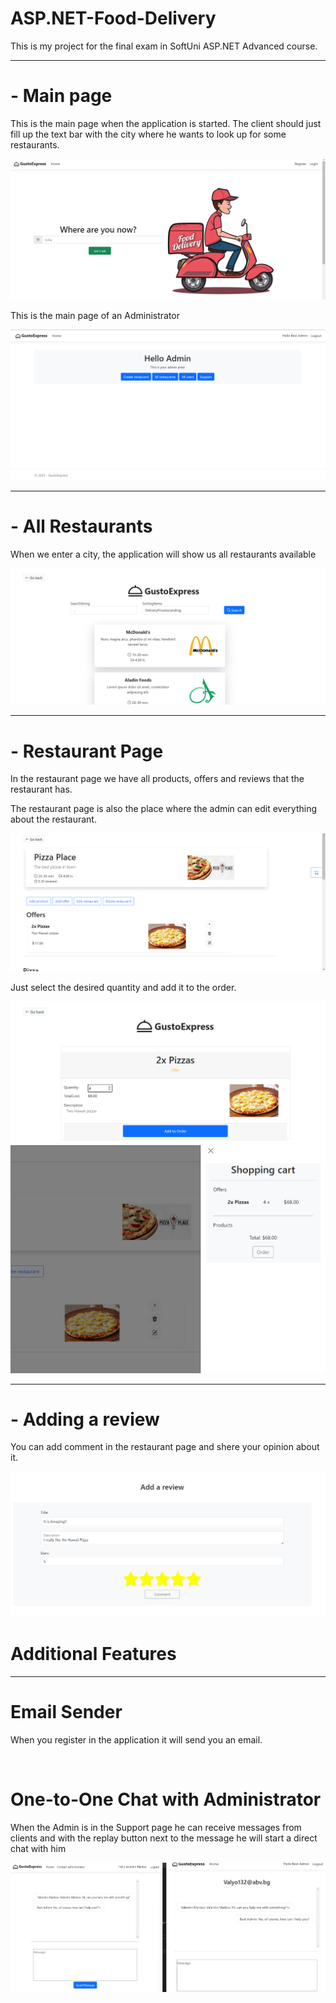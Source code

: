 # ASP.NET-Food-Delivery

<p>This is my project for the final exam in SoftUni ASP.NET Advanced course.</p>
<hr/>
<h1>- Main page</h1>
<p>This is the main page when the application is started. The client should just fill up the text bar with the city where he wants to look up for some restaurants.</p>
<img src="README Images/Screenshot 2023-10-27 165708.png" />
<p>This is the main page of an Administrator</p>
<img src="README Images/Screenshot 2023-10-27 165403.png" />
<br/>
<hr/>
<h1>- All Restaurants</h1>
<p>When we enter a city, the application will show us all restaurants available</p>
<img src="README Images/Screenshot 2023-10-27 172311.png" />
<br/>
<hr/>
<h1>- Restaurant Page</h1>
<p>In the restaurant page we have all products, offers and reviews that the restaurant has.</p>
<p>The restaurant page is also the place where the admin can edit everything about the restaurant.</p>
<img src="README Images/Screenshot 2023-10-27 165453.png" />
<p>Just select the desired quantity and add it to the order.</p>
<img src="README Images/Screenshot 2023-10-27 165511.png" />
<img src="README Images/Screenshot 2023-10-27 165558.png" />
<br/>
<hr/>
<h1>- Adding a review</h1>
<p>You can add comment in the restaurant page and shere your opinion about it.</p>
<img src="README Images/Screenshot 2023-10-27 165648.png" />
<br/>
<h1>Additional Features</h1>
<hr/>
<h1>Email Sender</h1>
<p>When you register in the application it will send you an email.</p>
<br/>
<h1>One-to-One Chat with Administrator</h1>
<p>When the Admin is in the Support page he can receive messages from clients and with the replay button next to the message he will start a direct chat with him</p>
<img src="README Images/Screenshot 2023-10-27 174622.png" />
